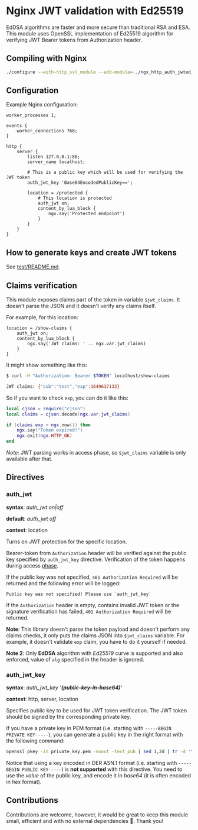 # Nginx JWT validation with Ed25519

EdDSA algorithms are faster and more secure than traditional RSA and ESA.
This module uses OpenSSL implementation of Ed25519 algorithm for verifying JWT Bearer tokens from Authorization header.

## Compiling with Nginx

```bash
./configure --with-http_ssl_module --add-module=../ngx_http_auth_jwted_module
```

## Configuration

Example Nginx configuration:

```nginx
worker_processes 1;

events {
    worker_connections 768;
}

http {
    server {
        listen 127.0.0.1:80;
        server_name localhost;

        # This is a public key which will be used for verifying the JWT token
        auth_jwt_key 'Base64EncodedPublicKey==';

        location = /protected {
            # This location is protected
            auth_jwt on;
            content_by_lua_block {
                ngx.say('Protected endpoint')
            }
        }
    }
}
```

## How to generate keys and create JWT tokens

See [test/README.md](test/README.md).

## Claims verification

This module exposes claims part of the token in variable `$jwt_claims`. It doesn't parse the JSON and it doesn't verify any claims itself.

For example, for this location:
```nginx
location = /show-claims {
    auth_jwt on;
    content_by_lua_block {
        ngx.say('JWT claims: ' .. ngx.var.jwt_claims)
    }
}
```

It might show something like this:
```bash
$ curl -H "Authorization: Bearer $TOKEN" localhost/show-claims

JWT claims: {"sub":"test","exp":1649637133}
```

So if you want to check `exp`, you can do it like this:

```lua
local cjson = require("cjson")
local claims = cjson.decode(ngx.var.jwt_claims)

if (claims.exp < ngx.now()) then
    ngx.say("Token expired!")
    ngx.exit(ngx.HTTP_OK)
end
```

_Note_: JWT parsing works in access phase, so `$jwt_claims` variable is only available after that.

## Directives

### auth_jwt

**syntax**: _auth_jwt on|off_

**default**: _auth_jwt off_

**context**: location

Turns on JWT protection for the specific location.

Bearer-token from `Authorization` header will be verified against the public key specified by `auth_jwt_key` directive.
Verification of the token happens during access [phase](http://nginx.org/en/docs/dev/development_guide.html#http_phases).

If the public key was not specified, `401 Authorization Required` will be returned and the following error will be logged:

```
Public key was not specified! Please use `auth_jwt_key`
```

If the `Authorization` header is empty, contains invalid JWT token or the signature verification has failed, `401 Authorization Required` will be returned.

**Note**: This library doesn't parse the token payload and doesn't perform any claims checks, it only puts the claims JSON into `$jwt_claims` variable. For example, it doesn't validate `exp` claim, you have to do it yourself if needed.

**Note 2**: Only **EdDSA** algorithm with _Ed25519_ curve is supported and also enforced, value of `alg` specified in the header is ignored.

### auth_jwt_key

**syntax**: _auth_jwt_key '**(public-key-in-base64)**'_

**context**: http, server, location

Specifies public key to be used for JWT token verification. The JWT token should be signed by the corresponding private key.

If you have a private key in PEM format (i.e. starting with `-----BEGIN PRIVATE KEY-----`), you can generate a public key in the right format with the following command:

```bash
openssl pkey -in private_key.pem -noout -text_pub | sed 1,2d | tr -d '\n\r :' | xxd -r -p | base64
```

Notice that using a key encoded in DER ASN.1 format (i.e. starting with `-----BEGIN PUBLIC KEY-----`) is **not supported** with this directive. You need to use the _value_ of the public key, and encode it in _base64_ (it is often encoded in _hex_ format).


## Contributions

Contributions are welcome, however, it would be great to keep this module small, efficient and with no external dependencies 🙏.
Thank you!

